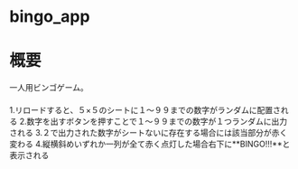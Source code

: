 # bingo_app

# 概要

一人用ビンゴゲーム。

#### 

1.リロードすると、５×５のシートに１〜９９までの数字がランダムに配置される
2.数字を出すボタンを押すことで１〜９９までの数字が１つランダムに出力される
3.２で出力された数字がシートないに存在する場合には該当部分が赤く変わる
4.縦横斜めいずれか一列が全て赤く点灯した場合右下に**BINGO!!!**と表示される
